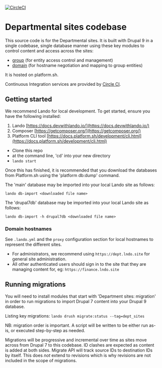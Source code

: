 [![CircleCI](https://circleci.com/gh/dof-dss/nicsdru_dept/tree/development.svg?style=svg)](https://circleci.com/gh/dof-dss/nicsdru_dept/tree/development)

# Departmental sites codebase

This source code is for the Departmental sites. It is built with Drupal 9 in a single codebase, single database manner using these key modules to control content and access across the sites:

* [group](https://www.drupal.org/project/group) (for entity access control and management)
* [domain](https://www.drupal.org/project/domain) (for hostname negotiation and mapping to group entities)

It is hosted on platform.sh.

Continuous Integration services are provided by [Circle CI](https://github.com/dof-dss/nicsdru_dept/blob/development/.circleci/config.yml).

## Getting started

We recommend Lando for local development. To get started, ensure you have the following installed:

1. Lando [https://docs.devwithlando.io/](https://docs.devwithlando.io/)
2. Composer [https://getcomposer.org/](https://getcomposer.org/)
3. Platform CLI tool [https://docs.platform.sh/development/cli.html](https://docs.platform.sh/development/cli.html)

- Clone this repo
- at the command line, 'cd' into your new directory
- `lando start`

Once this has finished, it is recommended that you download the databases from Platform.sh using the 'platform db:dump'
command.

The 'main' database may be imported into your local Lando site as follows:

  `lando db-import <downloaded file name>`

The 'drupal7db' database may be imported into your local Lando site as follows:

  `lando db-import -h drupal7db <downloaded file name>`

### Domain hostnames

See `.lando.yml` and the `proxy` configuration section for local hostnames to represent the different sites.

* For administrators, we recommend using `https://dept.lndo.site` for general site administration.
* All other authenticated users should sign in to the site that they are managing content for, eg: `https://finance.lndo.site`

## Running migrations

You will need to install modules that start with 'Department sites: migration' in order to run migrations to import Drupal 7
content into your Drupal 9 database.

Listing key migrations: `lando drush migrate:status --tag=dept_sites`

NB: migration order is important. A script will be written to be either run as-is, or executed step-by-step as needed.

Migrations will be progressive and incremental over time as sites move across from Drupal 7 to this codebase. ID clashes are expected as content is added at both sides. Migrate API will track source IDs to destination IDs by itself. This does *not* extend to revisions which is why revisions are not included in the scope of migrations.
